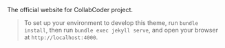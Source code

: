 The official website for CollabCoder project. 

> To set up your environment to develop this theme, run `bundle install`, then run `bundle exec jekyll serve`, and open your browser at `http://localhost:4000`.
